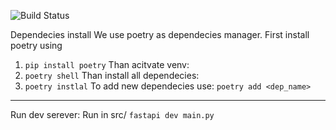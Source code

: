 ![Build Status](https://github.com/EgorDikanskiy/Sparq/actions/workflows/python-package.yml/badge.svg)


Dependecies install
We use poetry as dependecies manager. First install poetry using
1. `pip install poetry`
Than acitvate venv:
2. `poetry shell`
Than install all dependecies:
3. `poetry instlal`
To add new dependecies use:
`poetry add <dep_name>`

---

Run dev serever:
Run in src/
`fastapi dev main.py`